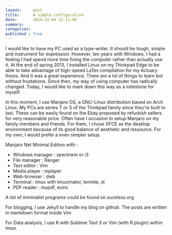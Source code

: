 ```yaml
---
layout:     post
title:      A simple configuration
date:       2014-12-04 22:11:00
summary:    
categories: 
published : true
---
```


I would like to have my PC used as a type-writer. It should be tough, simple and instrument for expression. However, ten years with Windows, I had a feeling I had spend more time fixing the computer rather than actually use it. At the end of spring 2013, I installed Linux on my Thinkpad Edge to be able to take advantage of high-speed LaTex compilation for my Actuary thesis. And it was a great experience. There are a lot of things to learn but without frustations. Since then, my way of using computer has radically changed. Today, I would like to mark down this way as a milestone for myself.

In this moment, I use Manjaro OS, a GNU-Linux distribution based on Arch Linux. My PCs are series T or S of the Thinkpad family since they're built to last. These can be easily found on the Ebay proposed by refurbish sellers for very reasonable price. Often have I occasion to setup Manjaro on my family members and friends. For them, I chose XFCE as the desktop environment because of its good balance of aesthetic and ressource. For my own, I would prefer a even simpler setup.

Manjaro Net Minimal Edition with :

* Windows manager : spectrwm or i3
* File manager : Ranger
* Text editor : Vim
* Media player : mplayer 
* Web-browser : dwb
* Terminal : tmux with tmuximator, termite, st
* PDF reader : mupdf, evinc

A list of minimalist programs could be found on suckless.org

For blogging, I use Jekyll to handle my blog on github. The posts are written in markdown format inside Vim

For Data analysis, I use R with Sublime Text 3 or Vim (with R plugin) within tmux.










